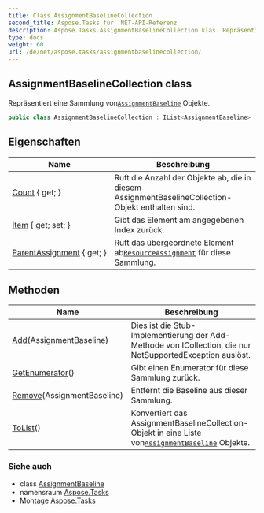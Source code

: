 ```yaml
---
title: Class AssignmentBaselineCollection
second_title: Aspose.Tasks für .NET-API-Referenz
description: Aspose.Tasks.AssignmentBaselineCollection klas. Repräsentiert eine Sammlung vonAssignmentBaseline Objekte.
type: docs
weight: 60
url: /de/net/aspose.tasks/assignmentbaselinecollection/
---
```

## AssignmentBaselineCollection class

Repräsentiert eine Sammlung von[`AssignmentBaseline`](../assignmentbaseline/) Objekte.

```csharp
public class AssignmentBaselineCollection : IList<AssignmentBaseline>
```

## Eigenschaften

| Name | Beschreibung |
| --- | --- |
| [Count](../../aspose.tasks/assignmentbaselinecollection/count/) { get; } | Ruft die Anzahl der Objekte ab, die in diesem AssignmentBaselineCollection-Objekt enthalten sind. |
| [Item](../../aspose.tasks/assignmentbaselinecollection/item/) { get; set; } | Gibt das Element am angegebenen Index zurück. |
| [ParentAssignment](../../aspose.tasks/assignmentbaselinecollection/parentassignment/) { get; } | Ruft das übergeordnete Element ab[`ResourceAssignment`](../resourceassignment/) für diese Sammlung. |

## Methoden

| Name | Beschreibung |
| --- | --- |
| [Add](../../aspose.tasks/assignmentbaselinecollection/add/)(AssignmentBaseline) | Dies ist die Stub-Implementierung der Add-Methode von ICollection, die nur NotSupportedException auslöst. |
| [GetEnumerator](../../aspose.tasks/assignmentbaselinecollection/getenumerator/)() | Gibt einen Enumerator für diese Sammlung zurück. |
| [Remove](../../aspose.tasks/assignmentbaselinecollection/remove/)(AssignmentBaseline) | Entfernt die Baseline aus dieser Sammlung. |
| [ToList](../../aspose.tasks/assignmentbaselinecollection/tolist/)() | Konvertiert das AssignmentBaselineCollection-Objekt in eine Liste von[`AssignmentBaseline`](../assignmentbaseline/) Objekte. |

### Siehe auch

* class [AssignmentBaseline](../assignmentbaseline/)
* namensraum [Aspose.Tasks](../../aspose.tasks/)
* Montage [Aspose.Tasks](../../)


